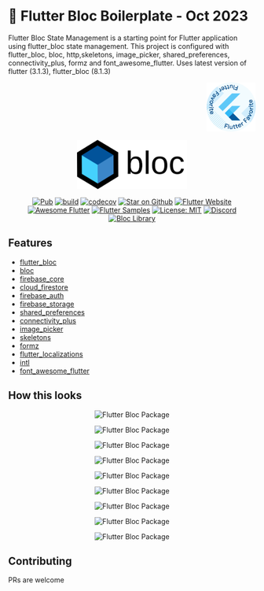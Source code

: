 # 🚀 Flutter Bloc Boilerplate - Oct 2023
Flutter Bloc State Management is a starting point for Flutter application using flutter_bloc state management. This project is configured with flutter_bloc, bloc, http,skeletons, image_picker, shared_preferences, connectivity_plus, formz
and font_awesome_flutter. Uses latest version of flutter (3.1.3), flutter_bloc (8.1.3)


<p align="right">
<a href="https://flutter.dev/docs/development/packages-and-plugins/favorites"><img src="https://raw.githubusercontent.com/felangel/bloc/master/docs/assets/flutter_favorite.png" width="100" alt="build"></a>
</p>

<p align="center">
<img src="https://raw.githubusercontent.com/felangel/bloc/master/docs/assets/flutter_bloc_logo_full.png" height="100" alt="Flutter Bloc Package" />
</p>

<p align="center">
<a href="https://pub.dev/packages/flutter_bloc"><img src="https://img.shields.io/pub/v/flutter_bloc.svg" alt="Pub"></a>
<a href="https://github.com/felangel/bloc/actions"><img src="https://github.com/felangel/bloc/workflows/build/badge.svg" alt="build"></a>
<a href="https://codecov.io/gh/felangel/bloc"><img src="https://codecov.io/gh/felangel/Bloc/branch/master/graph/badge.svg" alt="codecov"></a>
<a href="https://github.com/felangel/bloc"><img src="https://img.shields.io/github/stars/felangel/bloc.svg?style=flat&logo=github&colorB=deeppink&label=stars" alt="Star on Github"></a>
<a href="https://flutter.dev/docs/development/data-and-backend/state-mgmt/options#bloc--rx"><img src="https://img.shields.io/badge/flutter-website-deepskyblue.svg" alt="Flutter Website"></a>
<a href="https://github.com/Solido/awesome-flutter#standard"><img src="https://img.shields.io/badge/awesome-flutter-blue.svg?longCache=true" alt="Awesome Flutter"></a>
<a href="https://fluttersamples.com"><img src="https://img.shields.io/badge/flutter-samples-teal.svg?longCache=true" alt="Flutter Samples"></a>
<a href="https://opensource.org/licenses/MIT"><img src="https://img.shields.io/badge/license-MIT-purple.svg" alt="License: MIT"></a>
<a href="https://discord.gg/bloc"><img src="https://img.shields.io/discord/649708778631200778.svg?logo=discord&color=blue" alt="Discord"></a>
<a href="https://github.com/felangel/bloc"><img src="https://tinyurl.com/bloc-library" alt="Bloc Library"></a>
</p>


## Features
- [flutter_bloc](https://pub.dev/packages/flutter_bloc)
- [bloc](https://pub.dev/packages/bloc)
- [firebase_core](https://pub.dev/packages/firebase_core)
- [cloud_firestore](https://pub.dev/packages/cloud_firestore)
- [firebase_auth](https://pub.dev/packages/firebase_auth)
- [firebase_storage](https://pub.dev/packages/firebase_storage)
- [shared_preferences](https://pub.dev/packages/shared_preferences)
- [connectivity_plus](https://pub.dev/packages/connectivity_plus)
- [image_picker](https://pub.dev/packages/image_picker)
- [skeletons](https://pub.dev/packages/skeletons)
- [formz](https://pub.dev/packages/formz)
- [flutter_localizations](https://pub.dev/packages/flutter_localizations)
- [intl](https://pub.dev/packages/intl)
- [font_awesome_flutter](https://pub.dev/packages/font_awesome_flutter)

## How this looks

 
<p align="center">
    <img src=https://raw.github.com/rahuljograna/flutter_bloc_firebase_crud/master/screenshot/1.png" height="100" alt="Flutter Bloc Package" />
</p>

<p align="center">
    <img src=https://raw.github.com/rahuljograna/flutter_bloc_firebase_crud/master/screenshot/2.png" height="100" alt="Flutter Bloc Package" />
</p>

<p align="center">
    <img src=https://raw.github.com/rahuljograna/flutter_bloc_firebase_crud/master/screenshot/3.png" height="100" alt="Flutter Bloc Package" />
</p>

<p align="center">
    <img src=https://raw.github.com/rahuljograna/flutter_bloc_firebase_crud/master/screenshot/4.png" height="100" alt="Flutter Bloc Package" />
</p>

<p align="center">
    <img src=https://raw.github.com/rahuljograna/flutter_bloc_firebase_crud/master/screenshot/5.png" height="100" alt="Flutter Bloc Package" />
</p>

<p align="center">
    <img src=https://raw.github.com/rahuljograna/flutter_bloc_firebase_crud/master/screenshot/6.png" height="100" alt="Flutter Bloc Package" />
</p>

<p align="center">
    <img src=https://raw.github.com/rahuljograna/flutter_bloc_firebase_crud/master/screenshot/7.png" height="100" alt="Flutter Bloc Package" />
</p>

<p align="center">
    <img src=https://raw.github.com/rahuljograna/flutter_bloc_firebase_crud/master/screenshot/8.png" height="100" alt="Flutter Bloc Package" />
</p>

<p align="center">
    <img src=https://raw.github.com/rahuljograna/flutter_bloc_firebase_crud/master/screenshot/9.png" height="100" alt="Flutter Bloc Package" />
</p>

## Contributing

PRs are welcome